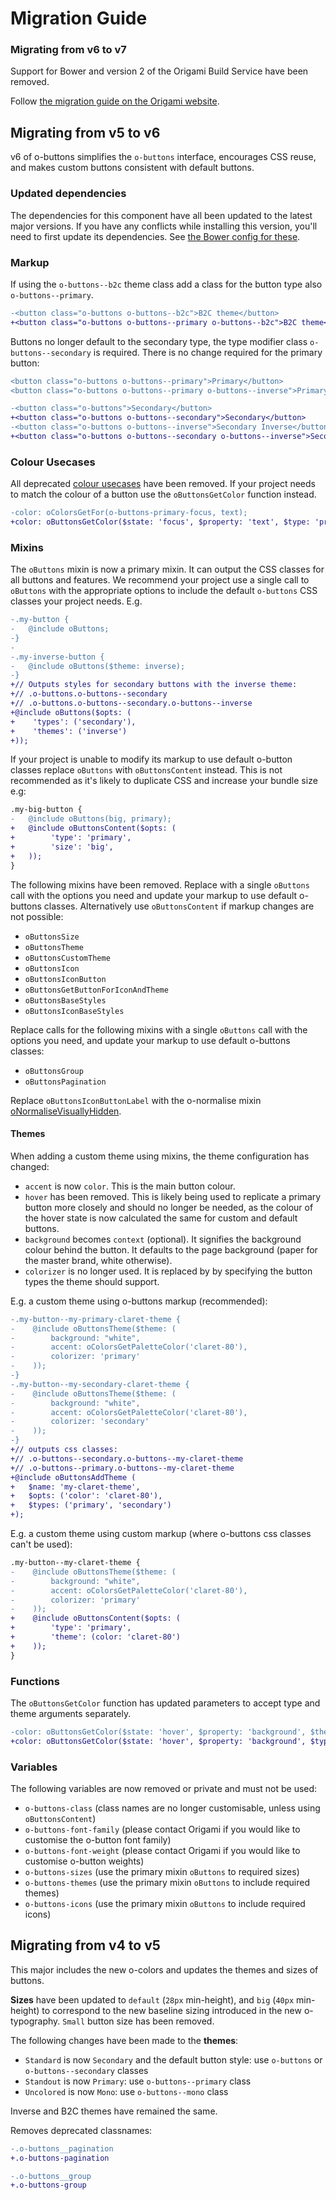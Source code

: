 # Migration Guide

### Migrating from v6 to v7

Support for Bower and version 2 of the Origami Build Service have been removed.

Follow [the migration guide on the Origami website](https://origami.ft.com/documentation/tutorials/bower-to-npm/).

## Migrating from v5 to v6

v6 of o-buttons simplifies the `o-buttons` interface, encourages CSS reuse, and makes custom buttons consistent with default buttons.

### Updated dependencies

The dependencies for this component have all been updated to the latest major versions.
If you have any conflicts while installing this version, you'll need to first update
its dependencies. See [the Bower config for these](./bower.json).

### Markup

If using the `o-buttons--b2c` theme class add a class for the button type also `o-buttons--primary`.

```diff
-<button class="o-buttons o-buttons--b2c">B2C theme</button>
+<button class="o-buttons o-buttons--primary o-buttons--b2c">B2C theme</button>
```

Buttons no longer default to the secondary type, the type modifier class `o-buttons--secondary` is required. There is no change required for the primary button:

```diff
<button class="o-buttons o-buttons--primary">Primary</button>
<button class="o-buttons o-buttons--primary o-buttons--inverse">Primary Inverse</button>

-<button class="o-buttons">Secondary</button>
+<button class="o-buttons o-buttons--secondary">Secondary</button>
-<button class="o-buttons o-buttons--inverse">Secondary Inverse</button>
+<button class="o-buttons o-buttons--secondary o-buttons--inverse">Secondary Inverse</button>
```

### Colour Usecases

All deprecated [colour usecases](https://github.com/Financial-Times/o-buttons/blob/v5.15.1/scss/_deprecated.scss#L98) have been removed. If your project needs to match the colour of a button use the `oButtonsGetColor` function instead.

```diff
-color: oColorsGetFor(o-buttons-primary-focus, text);
+color: oButtonsGetColor($state: 'focus', $property: 'text', $type: 'primary');
```

### Mixins

The `oButtons` mixin is now a primary mixin. It can output the CSS classes for all buttons and features. We recommend your project use a single call to `oButtons` with the appropriate options to include the default `o-buttons` CSS classes your project needs. E.g.

```diff
-.my-button {
-	@include oButtons;
-}
-
-.my-inverse-button {
-	@include oButtons($theme: inverse);
-}
+// Outputs styles for secondary buttons with the inverse theme:
+// .o-buttons.o-buttons--secondary
+// .o-buttons.o-buttons--secondary.o-buttons--inverse
+@include oButtons($opts: (
+    'types': ('secondary'),
+    'themes': ('inverse')
+));
```

If your project is unable to modify its markup to use default o-button classes replace `oButtons` with `oButtonsContent` instead. This is not recommended as it's likely to duplicate CSS and increase your bundle size e.g:

```diff
.my-big-button {
-	@include oButtons(big, primary);
+	@include oButtonsContent($opts: (
+        'type': 'primary',
+        'size': 'big',
+	));
}
```

The following mixins have been removed. Replace with a single `oButtons` call with the options you need and update your markup to use default o-buttons classes. Alternatively use `oButtonsContent` if markup changes are not possible:

- `oButtonsSize`
- `oButtonsTheme`
- `oButtonsCustomTheme`
- `oButtonsIcon`
- `oButtonsIconButton`
- `oButtonsGetButtonForIconAndTheme`
- `oButtonsBaseStyles`
- `oButtonsIconBaseStyles`

Replace calls for the following mixins with a single `oButtons` call with the options you need, and update your markup to use default o-buttons classes:

- `oButtonsGroup`
- `oButtonsPagination`

Replace `oButtonsIconButtonLabel` with the o-normalise mixin [oNormaliseVisuallyHidden](https://registry.origami.ft.com/components/o-normalise/sassdoc).

#### Themes

When adding a custom theme using mixins, the theme configuration has changed:

- `accent` is now `color`. This is the main button colour.
- `hover` has been removed. This is likely being used to replicate a primary button more closely and should no longer be needed, as the colour of the hover state is now calculated the same for custom and default buttons.
- `background` becomes `context` (optional). It signifies the background colour behind the button. It defaults to the page background (paper for the master brand, white otherwise).
- `colorizer` is no longer used. It is replaced by by specifying the button types the theme should support.

E.g. a custom theme using o-buttons markup (recommended):

```diff
-.my-button--my-primary-claret-theme {
-    @include oButtonsTheme($theme: (
-        background: "white",
-        accent: oColorsGetPaletteColor('claret-80'),
-        colorizer: 'primary'
-    ));
-}
-.my-button--my-secondary-claret-theme {
-    @include oButtonsTheme($theme: (
-        background: "white",
-        accent: oColorsGetPaletteColor('claret-80'),
-        colorizer: 'secondary'
-    ));
-}
+// outputs css classes:
+// .o-buttons--secondary.o-buttons--my-claret-theme
+// .o-buttons--primary.o-buttons--my-claret-theme
+@include oButtonsAddTheme (
+	$name: 'my-claret-theme',
+	$opts: ('color': 'claret-80'),
+	$types: ('primary', 'secondary')
+);
```

E.g. a custom theme using custom markup (where o-buttons css classes can't be used):

```diff
.my-button--my-claret-theme {
-    @include oButtonsTheme($theme: (
-        background: "white",
-        accent: oColorsGetPaletteColor('claret-80'),
-        colorizer: 'primary'
-    ));
+    @include oButtonsContent($opts: (
+        'type': 'primary',
+        'theme': (color: 'claret-80')
+    ));
}
```

### Functions

The `oButtonsGetColor` function has updated parameters to accept type and theme arguments separately.

```diff
-color: oButtonsGetColor($state: 'hover', $property: 'background', $theme: 'primary-inverse');
+color: oButtonsGetColor($state: 'hover', $property: 'background', $type: 'primary', $theme: 'inverse');
```

### Variables

The following variables are now removed or private and must not be used:

- `o-buttons-class` (class names are no longer customisable, unless using `oButtonsContent`)
- `o-buttons-font-family` (please contact Origami if you would like to customise the o-button font family)
- `o-buttons-font-weight` (please contact Origami if you would like to customise o-button weights)
- `o-buttons-sizes` (use the primary mixin `oButtons` to required sizes)
- `o-buttons-themes` (use the primary mixin `oButtons` to include required themes)
- `o-buttons-icons` (use the primary mixin `oButtons` to include required icons)

## Migrating from v4 to v5

This major includes the new o-colors and updates the themes and sizes of buttons.

**Sizes** have been updated to `default` (`28px` min-height), and `big` (`40px` min-height) to correspond to the new baseline sizing introduced in the new o-typography. `Small` button size has been removed.

The following changes have been made to the **themes**:

- `Standard` is now `Secondary` and the default button style: use `o-buttons` or `o-buttons--secondary` classes
- `Standout` is now `Primary`: use `o-buttons--primary` class
- `Uncolored` is now `Mono`: use `o-buttons--mono` class

Inverse and B2C themes have remained the same.

Removes deprecated classnames:

```diff
-.o-buttons__pagination
+.o-buttons-pagination

-.o-buttons__group
+.o-buttons-group
```
